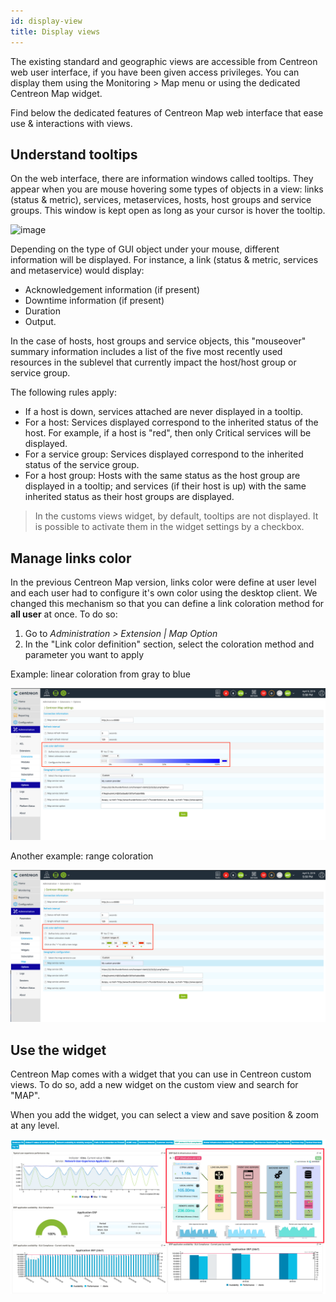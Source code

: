 ```yaml
---
id: display-view
title: Display views
---
```


The existing standard and geographic views are accessible from Centreon
web user interface, if you have been given access privileges. You can
display them using the Monitoring \> Map menu or using the dedicated
Centreon Map widget.

Find below the dedicated features of Centreon Map web interface that
ease use & interactions with views.


## Understand tooltips

On the web interface, there are information windows called tooltips.
They appear when you are mouse hovering some types of objects in a view:
links (status & metric), services, metaservices, hosts, host groups and
service groups. This window is kept open as long as your cursor is hover
the tooltip.

![image](assets//data-presentation/tooltips.gif)

Depending on the type of GUI object under your mouse, different
information will be displayed. For instance, a link (status & metric,
services and metaservice) would display:

-   Acknowledgement information (if present)
-   Downtime information (if present)
-   Duration
-   Output.

In the case of hosts, host groups and service objects, this
\"mouseover\" summary information includes a list of the five most
recently used resources in the sublevel that currently impact the
host/host group or service group.

The following rules apply:

-   If a host is down, services attached are never displayed in a
    tooltip.
-   For a host: Services displayed correspond to the inherited status of
    the host. For example, if a host is \"red\", then only Critical
    services will be displayed.
-   For a service group: Services displayed correspond to the inherited
    status of the service group.
-   For a host group: Hosts with the same status as the host group are
    displayed in a tooltip; and services (if their host is up) with the
    same inherited status as their host groups are displayed.


> In the customs views widget, by default, tooltips are not displayed. It
is possible to activate them in the widget settings by a checkbox.


## Manage links color

In the previous Centreon Map version, links color were define at user
level and each user had to configure it\'s own color using the desktop
client. We changed this mechanism so that you can define a link
coloration method for **all user** at once. To do so:

1.  Go to *Administration \> Extension \| Map Option*
2.  In the \"Link color definition\" section, select the coloration
    method and parameter you want to apply

Example: linear coloration from gray to blue

![image](../assets/data-presentation/links_color_1.png)

Another example: range coloration

![image](../assets/data-presentation/links_color_2.png)

## Use the widget

Centreon Map comes with a widget that you can use in Centreon custom
views. To do so, add a new widget on the custom view and search for
"MAP".

When you add the widget, you can select a view and save position & zoom
at any level.

![image](../assets/data-presentation/widget.png)
